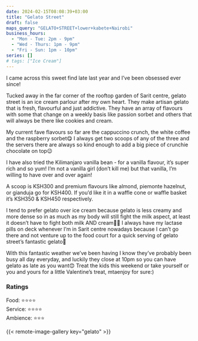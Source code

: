 ```yaml
---
date: 2024-02-15T08:08:39+03:00
title: "Gelato Street"
draft: false
maps_query: "GELATO+STREET+lower+kabete+Nairobi"
business_hours:
  - "Mon - Tue: 2pm - 9pm"
  - "Wed - Thurs: 1pm - 9pm"
  - "Fri - Sun: 1pm - 10pm"
series: []
# tags: ["Ice Cream"]
---
```


I came across this sweet find late last year and I’ve been obsessed ever since!

Tucked away in the far corner of the rooftop garden of Sarit centre, gelato street is an ice cream parlour after my own heart. They make artisan gelato that is fresh, flavourful and just addictive. They have an array of flavours with some that change on a weekly basis like passion sorbet and others that will always be there like cookies and cream.

My current fave flavours so far are the cappuccino crunch, the white coffee and the raspberry sorbet😋 I always get two scoops of any of the three and the servers there are always so kind enough to add a big piece of crunchie chocolate on top😉

I have also tried the Kilimanjaro vanilla bean - for a vanilla flavour, it’s super rich and so yum! I’m not a vanilla girl (don’t kill me) but that vanilla, I’m willing to have over and over again!

A scoop is KSH300 and premium flavours like almond, piemonte hazelnut, or gianduja go for KSH400. If you’d like it in a waffle cone or waffle basket it’s KSH350 & KSH450 respectively.

I tend to prefer gelato over ice cream because gelato is less creamy and more dense so in as much as my body will still fight the milk aspect, at least it doesn’t have to fight both milk AND cream😮‍💨 I always have my lactase pills on deck whenever I’m in Sarit centre nowadays because I can’t go there and not venture up to the food court for a quick serving of gelato street’s fantastic gelato🍦

With this fantastic weather we’ve been having I know they’ve probably been busy all day everyday, and luckily they close at 10pm so you can have gelato as late as you want😊 Treat the kids this weekend or take yourself or you and yours for a little Valentine’s treat, mtaenjoy for sure:)

### Ratings

Food: ⭐️⭐️⭐️⭐️<br>
Service: ⭐️⭐️⭐️⭐️<br>
Ambience: ⭐️⭐️⭐️<br>

{{< remote-image-gallery key="gelato" >}}
